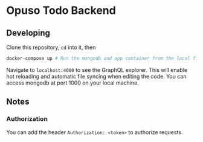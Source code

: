 # Opuso Todo Backend

## Developing

Clone this repository, `cd` into it, then
```bash
docker-compose up # Run the mongodb and app container from the local files in development mode
```

Navigate to `localhost:4000` to see the GraphQL explorer. This will enable hot reloading and automatic file syncing when editing the code.
You can access mongodb at port 1000 on your local machine.

## Notes

### Authorization
You can add the header `Authorization: <token>` to authorize requests.
